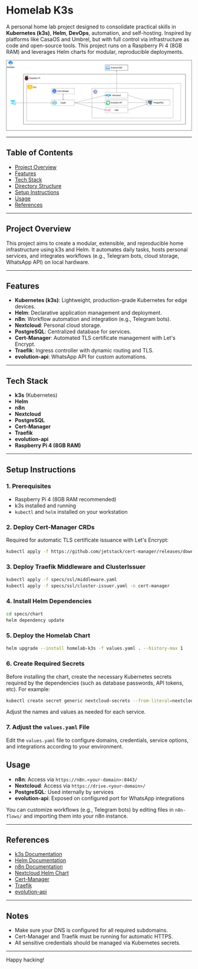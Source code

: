 # Homelab K3s

A personal home lab project designed to consolidate practical skills in **Kubernetes (k3s)**, **Helm**, **DevOps**, automation, and self-hosting. Inspired by platforms like CasaOS and Umbrel, but with full control via infrastructure as code and open-source tools. This project runs on a Raspberry Pi 4 (8GB RAM) and leverages Helm charts for modular, reproducible deployments.

![Homelab Architecture](docs/arquitechture.png)

---

## Table of Contents

- [Project Overview](#project-overview)
- [Features](#features)
- [Tech Stack](#tech-stack)
- [Directory Structure](#directory-structure)
- [Setup Instructions](#setup-instructions)
- [Usage](#usage)
- [References](#references)

---

## Project Overview

This project aims to create a modular, extensible, and reproducible home infrastructure using k3s and Helm. It automates daily tasks, hosts personal services, and integrates workflows (e.g., Telegram bots, cloud storage, WhatsApp API) on local hardware.

---

## Features

- **Kubernetes (k3s)**: Lightweight, production-grade Kubernetes for edge devices.
- **Helm**: Declarative application management and deployment.
- **n8n**: Workflow automation and integration (e.g., Telegram bots).
- **Nextcloud**: Personal cloud storage.
- **PostgreSQL**: Centralized database for services.
- **Cert-Manager**: Automated TLS certificate management with Let's Encrypt.
- **Traefik**: Ingress controller with dynamic routing and TLS.
- **evolution-api**: WhatsApp API for custom automations.

---

## Tech Stack

- **k3s** (Kubernetes)
- **Helm**
- **n8n**
- **Nextcloud**
- **PostgreSQL**
- **Cert-Manager**
- **Traefik**
- **evolution-api**
- **Raspberry Pi 4 (8GB RAM)**

---

## Setup Instructions

### 1. Prerequisites

- Raspberry Pi 4 (8GB RAM recommended)
- k3s installed and running
- `kubectl` and `helm` installed on your workstation

### 2. Deploy Cert-Manager CRDs

Required for automatic TLS certificate issuance with Let's Encrypt:

```bash
kubectl apply -f https://github.com/jetstack/cert-manager/releases/download/v1.12.16/cert-manager.yaml
```

### 3. Deploy Traefik Middleware and ClusterIssuer

```bash
kubectl apply -f specs/ssl/middleware.yaml
kubectl apply -f specs/ssl/cluster-issuer.yaml -n cert-manager
```

### 4. Install Helm Dependencies

```bash
cd specs/chart
helm dependency update
```

### 5. Deploy the Homelab Chart

```bash
helm upgrade --install homelab-k3s -f values.yaml . --history-max 1
```
### 6. Create Required Secrets

Before installing the chart, create the necessary Kubernetes secrets required by the dependencies (such as database passwords, API tokens, etc). For example:

```bash
kubectl create secret generic nextcloud-secrets --from-literal=nextcloud-password=<YOUR_PASSWORD>
```

Adjust the names and values as needed for each service.

### 7. Adjust the `values.yaml` File

Edit the `values.yaml` file to configure domains, credentials, service options, and integrations according to your environment.

## Usage

- **n8n**: Access via `https://n8n.<your-domain>:8443/`
- **Nextcloud**: Access via `https://drive.<your-domain>/`
- **PostgreSQL**: Used internally by services
- **evolution-api**: Exposed on configured port for WhatsApp integrations

You can customize workflows (e.g., Telegram bots) by editing files in `n8n-flows/` and importing them into your n8n instance.

---

## References

- [k3s Documentation](https://rancher.com/docs/k3s/latest/en/)
- [Helm Documentation](https://helm.sh/docs/)
- [n8n Documentation](https://docs.n8n.io/)
- [Nextcloud Helm Chart](https://github.com/nextcloud/helm)
- [Cert-Manager](https://cert-manager.io/)
- [Traefik](https://doc.traefik.io/traefik/)
- [evolution-api](https://github.com/joaomarcuslf/evolution-api)

---

## Notes

- Make sure your DNS is configured for all required subdomains.
- Cert-Manager and Traefik must be running for automatic HTTPS.
- All sensitive credentials should be managed via Kubernetes secrets.

---

Happy hacking!

